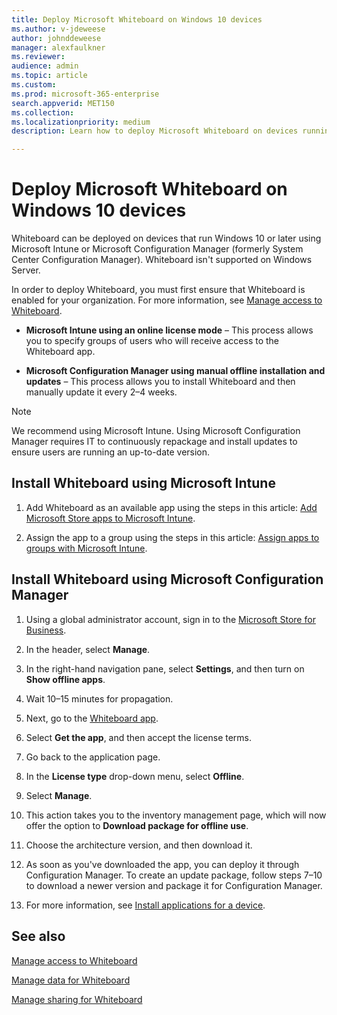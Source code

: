 ```yaml
---
title: Deploy Microsoft Whiteboard on Windows 10 devices
ms.author: v-jdeweese
author: johnddeweese
manager: alexfaulkner
ms.reviewer: 
audience: admin
ms.topic: article
ms.custom: 
ms.prod: microsoft-365-enterprise
search.appverid: MET150
ms.collection: 
ms.localizationpriority: medium
description: Learn how to deploy Microsoft Whiteboard on devices running Windows 10 or later versions.

---
```


# Deploy Microsoft Whiteboard on Windows 10 devices

Whiteboard can be deployed on devices that run Windows 10 or later using Microsoft Intune or Microsoft Configuration Manager (formerly System Center Configuration Manager). Whiteboard isn't supported on Windows Server.

In order to deploy Whiteboard, you must first ensure that Whiteboard is enabled for your organization. For more information, see [Manage access to Whiteboard](manage-whiteboard-access-organizations.md).

- **Microsoft Intune using an online license mode** – This process allows you to specify groups of users who will receive access to the Whiteboard app.

- **Microsoft Configuration Manager using manual offline installation and updates** – This process allows you to install Whiteboard and then manually update it every 2–4 weeks.

>[!NOTE]
> We recommend using Microsoft Intune. Using Microsoft Configuration Manager requires IT to continuously repackage and install updates to ensure users are running an up-to-date version.

## Install Whiteboard using Microsoft Intune

1. Add Whiteboard as an available app using the steps in this article: [Add Microsoft Store apps to Microsoft Intune](/mem/intune/apps/store-apps-windows).

2. Assign the app to a group using the steps in this article: [Assign apps to groups with Microsoft Intune](/mem/intune/apps/apps-deploy).

## Install Whiteboard using Microsoft Configuration Manager

1. Using a global administrator account, sign in to the [Microsoft Store for Business](https://businessstore.microsoft.com).

2. In the header, select **Manage**.

3. In the right-hand navigation pane, select **Settings**, and then turn on **Show offline apps**.

4. Wait 10–15 minutes for propagation.

5. Next, go to the [Whiteboard app](https://businessstore.microsoft.com/store/details/microsoft-whiteboard/9mspc6mp8fm4).

6. Select **Get the app**, and then accept the license terms.

7. Go back to the application page.

8. In the **License type** drop-down menu, select **Offline**.

9. Select **Manage**.

10. This action takes you to the inventory management page, which will now offer the option to **Download package for offline use**.

11. Choose the architecture version, and then download it.

12. As soon as you've downloaded the app, you can deploy it through Configuration Manager. To create an update package, follow steps 7–10 to download a newer version and package it for Configuration Manager.

13. For more information, see [Install applications for a device](/mem/configmgr/apps/deploy-use/install-app-for-device).

## See also

[Manage access to Whiteboard](manage-whiteboard-access-organizations.md)

[Manage data for Whiteboard](manage-data-organizations.md)

[Manage sharing for Whiteboard](manage-sharing-organizations.md)


